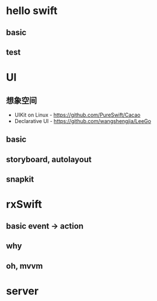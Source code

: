 
# hello swift

## basic

## test

# UI

## 想象空间

* UIKit on Linux - https://github.com/PureSwift/Cacao
* Declarative UI - https://github.com/wangshengjia/LeeGo

## basic

## storyboard, autolayout

## snapkit

# rxSwift

## basic event -> action

## why

## oh, mvvm

# server
